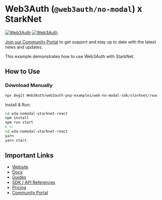 # Web3Auth (`@web3auth/no-modal`) x StarkNet

[![Web3Auth](https://img.shields.io/badge/Web3Auth-SDK-blue)](https://web3auth.io/docs/sdk/pnp/web/no-modal)
[![Web3Auth](https://img.shields.io/badge/Web3Auth-Community-cyan)](https://community.web3auth.io)

[Join our Community Portal](https://community.web3auth.io/) to get support and stay up to date with the latest news and updates.

This example demonstrates how to use Web3Auth with StarkNet.

## How to Use

### Download Manually

```bash
npx degit Web3Auth/web3auth-pnp-examples/web-no-modal-sdk/starknet/react-starknet-no-modal-example w3a-nomodal-starknet-react
```

Install & Run:

```bash
cd w3a-nomodal-starknet-react
npm install
npm run start
# or
cd w3a-nomodal-starknet-react
yarn
yarn start
```

## Important Links

- [Website](https://web3auth.io)
- [Docs](https://web3auth.io/docs)
- [Guides](https://web3auth.io/docs/content-hub?type=guides)
- [SDK / API References](https://web3auth.io/docs/sdk)
- [Pricing](https://web3auth.io/pricing.html)
- [Community Portal](https://community.web3auth.io)
